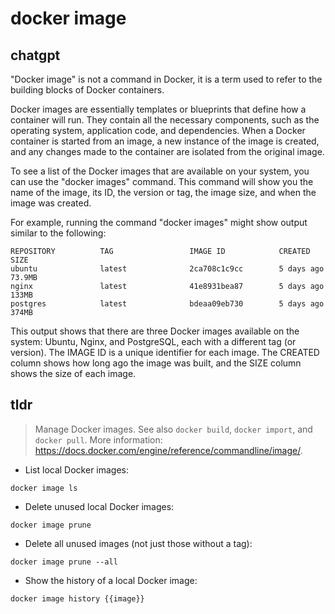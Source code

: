 # docker image 
## chatgpt 
"Docker image" is not a command in Docker, it is a term used to refer to the building blocks of Docker containers. 

Docker images are essentially templates or blueprints that define how a container will run. They contain all the necessary components, such as the operating system, application code, and dependencies. When a Docker container is started from an image, a new instance of the image is created, and any changes made to the container are isolated from the original image.

To see a list of the Docker images that are available on your system, you can use the "docker images" command. This command will show you the name of the image, its ID, the version or tag, the image size, and when the image was created.

For example, running the command "docker images" might show output similar to the following:

```
REPOSITORY          TAG                 IMAGE ID            CREATED             SIZE
ubuntu              latest              2ca708c1c9cc        5 days ago          73.9MB
nginx               latest              41e8931bea87        5 days ago          133MB
postgres            latest              bdeaa09eb730        5 days ago          374MB
```

This output shows that there are three Docker images available on the system: Ubuntu, Nginx, and PostgreSQL, each with a different tag (or version). The IMAGE ID is a unique identifier for each image. The CREATED column shows how long ago the image was built, and the SIZE column shows the size of each image. 

## tldr 
 
> Manage Docker images.
> See also `docker build`, `docker import`, and `docker pull`.
> More information: <https://docs.docker.com/engine/reference/commandline/image/>.

- List local Docker images:

`docker image ls`

- Delete unused local Docker images:

`docker image prune`

- Delete all unused images (not just those without a tag):

`docker image prune --all`

- Show the history of a local Docker image:

`docker image history {{image}}`
